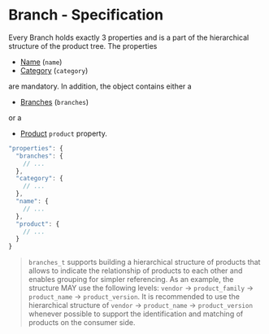 # Branch - Specification

Every Branch holds exactly 3 properties and is a part of the hierarchical structure of the product tree.
The properties

* [Name](branch/name-spec.en.md) (`name`)
* [Category](branch/category-spec.en.md) (`category`)

are mandatory. In addition, the object contains either a

* [Branches](../branches-spec.en.md) (`branches`)

or a

* [Product](branch/product-spec.en.md) `product` property.

```javascript
"properties": {
  "branches": {
    // ...
  },
  "category": {
    // ...
  },
  "name": {
    // ...
  },
  "product": {
    // ...
  }
}
```

> `branches_t` supports building a hierarchical structure of products that allows to indicate the relationship of
> products to each other and enables grouping for simpler referencing. As an example, the structure MAY use the
> following levels: `vendor` -> `product_family` -> `product_name` -> `product_version`.
> It is recommended to use the hierarchical structure of `vendor` -> `product_name` -> `product_version` whenever
> possible to support the identification and matching of products on the consumer side.
